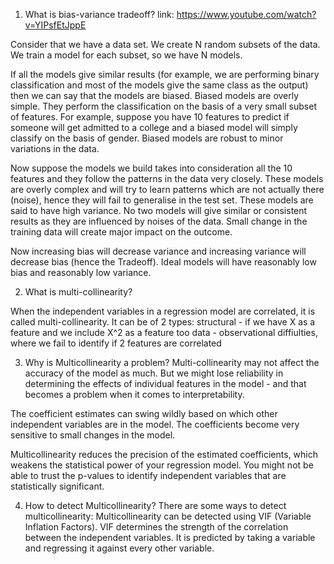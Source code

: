 1. What is bias-variance tradeoff?
link: https://www.youtube.com/watch?v=YIPsfEtJppE

Consider that we have a data set. We create N random subsets of the data. We train a model for each subset, so we have N models. 

If all the models give similar results (for example, we are performing binary classification and most of the models give the same class as the output) then we can say that the models are biased. Biased models are overly simple. They perform the classification on the basis of a very small subset of features. For example, suppose you have 10 features to predict if someone will get admitted to a college and a biased model will simply classify on the basis of gender. Biased models are robust to minor variations in the data.


Now suppose the models we build takes into consideration all the 10 features and they follow the patterns in the data very closely. These models are overly complex and will try to learn patterns which are not actually there (noise), hence they will fail to generalise in the test set. These models are said to have high variance. No two models will give similar or consistent results as they are influenced by noises of the data. Small change in the training data will create major impact on the outcome. 


Now increasing bias will decrease variance and increasing variance will decrease bias (hence the Tradeoff). Ideal models will have reasonably low bias and reasonably low variance. 

2. What is multi-collinearity?

When the independent variables in a regression model are correlated, it is called multi-collinearity. It can be of 2 types:
structural - if we have X as a feature and we include X^2 as a feature too
data - observational diffiulties, where we fail to identify if 2 features are correlated

3. Why is Multicollinearity a problem?
Multi-collinearity may not affect the accuracy of the model as much. But we might lose reliability in determining the effects of individual features in the model - and that becomes a problem when it comes to interpretability. 

The coefficient estimates can swing wildly based on which other independent variables are in the model. The coefficients become very sensitive to small changes in the model.

Multicollinearity reduces the precision of the estimated coefficients, which weakens the statistical power of your regression model. You might not be able to trust the p-values to identify independent variables that are statistically significant.

4. How to detect Multicollinearity?
There are some ways to detect multicollinearity:
Multicollinearity can be detected using VIF (Variable Inflation Factors).  VIF determines the strength of the correlation between the independent variables. It is predicted by taking a variable and regressing it against every other variable.





